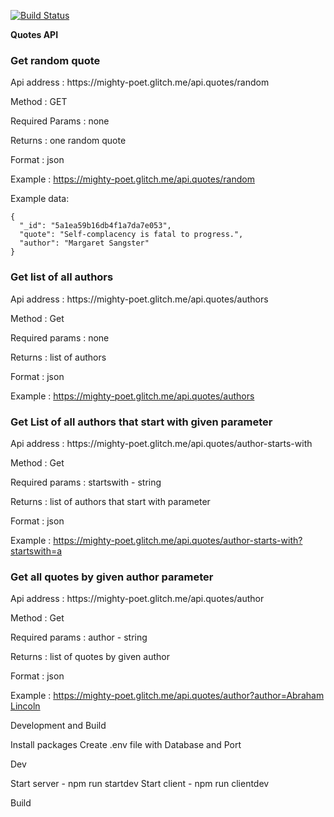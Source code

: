 [![Build Status](https://travis-ci.org/marigerr/quote-api.svg?branch=master)](https://travis-ci.org/marigerr/quote-api)

**Quotes API**

<h3>Get random quote</h3>

<p>Api address :  https://mighty-poet.glitch.me/api.quotes/random</p>

Method : GET

Required Params : none

Returns : one random quote

Format : json

<p>Example : <a href="https://mighty-poet.glitch.me/api.quotes/random">https://mighty-poet.glitch.me/api.quotes/random</a></p>  


Example data:
```
{
  "_id": "5a1ea59b16db4f1a7da7e053",
  "quote": "Self-complacency is fatal to progress.",
  "author": "Margaret Sangster"
}
```

  <div class="row">
    <div class="desc-and-form">
      <h3>Get list of all authors</h3>   
      <p>Api address :  https://mighty-poet.glitch.me/api.quotes/authors</p>
      <p>Method : Get</p>
      <p>Required params : none</p>
      <p>Returns : list of authors</p>
      <p>Format : json</p>
      <p>Example : <a href="https://mighty-poet.glitch.me/api.quotes/authors">https://mighty-poet.glitch.me/api.quotes/authors</a></p>          
    </div>
  </div>
  <div class="row">
    <div class="desc-and-form">
      <h3>Get List of all authors that start with given parameter</h3>   
      <p>Api address : https://mighty-poet.glitch.me/api.quotes/author-starts-with</p>
      <p>Method : Get</p>
      <p>Required params : startswith - string</p>
      <p>Returns : list of authors that start with parameter</p>
      <p>Format : json</p>
      <p>Example : <a href="https://mighty-poet.glitch.me/api.quotes/author-starts-with?startswith=a">https://mighty-poet.glitch.me/api.quotes/author-starts-with?startswith=a</a></p>          
    </div>
  </div>        
  <div class="row">
    <div class="desc-and-form"> 
      <h3>Get all quotes by given author parameter</h3>
      <p>Api address :  https://mighty-poet.glitch.me/api.quotes/author</p>
      <p>Method : Get</p>
      <p>Required params : author - string</p>
      <p>Returns : list of quotes by given author</p>
      <p>Format : json</p>
      <p>Example : <a href="https://mighty-poet.glitch.me/api.quotes/author?author=Abraham Lincoln">https://mighty-poet.glitch.me/api.quotes/author?author=Abraham Lincoln</a></p>          
    </div>
  </div>  



Development and Build

Install packages
Create .env file with Database and Port

Dev

Start server - npm run startdev
Start client - npm run clientdev

Build




